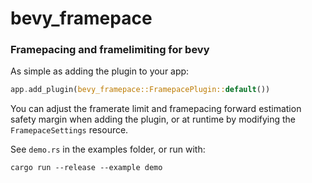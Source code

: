 # bevy_framepace

### Framepacing and framelimiting for bevy

As simple as adding the plugin to your app:

```rs
app.add_plugin(bevy_framepace::FramepacePlugin::default())
```

You can adjust the framerate limit and framepacing forward estimation safety margin when adding the
plugin, or at runtime by modifying the `FramepaceSettings` resource.

See `demo.rs` in the examples folder, or run with:
```console
cargo run --release --example demo
```